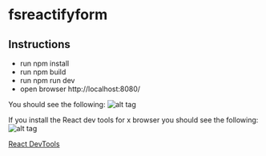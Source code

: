 # fsreactifyform

## Instructions 

- run npm install
- run npm build
- run npm run dev
- open browser http://localhost:8080/


You should see the following:
![alt tag](https://www.dropbox.com/s/7zamcg3q020s4cu/Screenshot%202015-08-08%2011.55.51.jpg)

If you install the React dev tools for x browser you should see the following:
![alt tag](https://www.dropbox.com/s/b5w930u1intwt3a/Screenshot%202015-08-08%2011.58.27.jpg?dl=0)

[React DevTools](https://github.com/facebook/react-devtools/releases)


